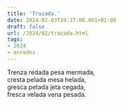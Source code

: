 ```yaml
---
title: 'Trazada.'
date: 2024-02-03T19:37:00.001+01:00
draft: false
url: /2024/02/trazada.html
tags: 
- 2024
- enredos
---
```



Trenza redada pesa mermada,  
cresta pelada mesa helada,  
gresca petada jeta cegada,  
fresca velada vena pesada.  
